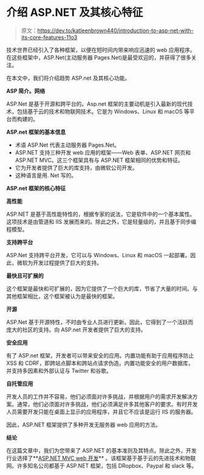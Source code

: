 # 介绍 ASP.NET 及其核心特征

> 原文：<https://dev.to/katleenbrown440/introduction-to-asp-net-with-its-core-features-11o3>

技术世界已经引入了各种框架，以便在短时间内带来响应迅速的 web 应用程序。在这些框架中，ASP.Net(主动服务器 Pages.Net)是最受欢迎的，并获得了很多关注。

在本文中，我们将介绍趋势 ASP.net 及其核心功能。

**ASP 简介。网络**

ASP.Net 是基于开源和跨平台的。Asp.net 框架的主要动机是引入最新的现代技术，包括基于云的技术和物联网技术。它是为 Windows、Linux 和 macOS 等平台而构建的。

**ASP.net 框架的基本信息**

*   术语 ASP.Net 代表主动服务器 Pages.Net。
*   ASP.NET 支持三种开发 web 应用的框架——Web 表单、ASP.NET 网页和 ASP.NET MVC。这三个框架具有与 ASP.NET 框架相同的优势和特征。
*   它为开发者提供了巨大的库支持，由微软公司开发。
*   这种语言是用. Net 写的。

**ASP.net 框架的核心特征**

**高性能**

ASP.NET 是基于高性能特性的，根据专家的说法，它是软件中的一个基本属性。这项技术是由管道和 IIS 发展而来的。除此之外，它是轻量级的，并且基于同步编程模型。

**支持跨平台**

ASP.Net 支持跨平台开发，它可以与 Windows、Linux 和 macOS 一起部署。因此，微软为开发过程提供了巨大的支持。

**最快且可扩展的**

这个框架是最快和可扩展的，因为它提供了一个巨大的库，节省了大量的时间。与其他框架相比，这个框架被认为是最快的框架。

**开源**

ASP.Net 基于开源特性，不时由专业人员进行更新。因此，它得到了一个活跃而庞大的社区的支持。向 ASP.net 开发者提供了巨大的支持。

**安全应用**

有了 ASP.net 框架，开发者可以带来安全的应用。内置功能有助于应用程序防止 XSS 和 CDRF，即跨站点脚本和跨站点请求伪造。内置功能安全的用户数据库，并支持多因素和外部认证与 Twitter 和谷歌。

**自托管应用**

开发人员的工作并不容易，他们必须面对许多挑战，并根据用户的需求开发解决方案。通常，他们必须面对许多挑战，他们必须满足许多其他客户的要求。有时开发人员需要开发只能在桌面上显示的应用程序，并且它不应该是运行 IIS 的服务器。

因此，ASP.NET 框架提供了多种开发无服务器 web 应用的方法。

**结论**

在这篇文章中，我们为您带来了 ASP.NET 的基本准则及其特点。除此之外，开发行业选择了**[ASP.NET MVC web 开发](https://www.hiddenbrains.com/dotnet-mvc-solution.html)** 。该框架基于基于云的先进技术和物联网。许多知名公司都基于 ASP.NET 框架，包括 DRopbox、Paypal 和 slack 等。